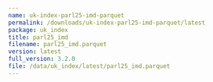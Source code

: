 ```yaml
---
name: uk-index-parl25-imd-parquet
permalink: /downloads/uk-index-parl25-imd-parquet/latest
package: uk_index
title: parl25_imd
filename: parl25_imd.parquet
version: latest
full_version: 3.2.0
file: /data/uk_index/latest/parl25_imd.parquet
---
```

